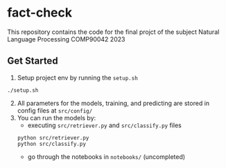 # fact-check 
This repository contains the code for the final projct of the subject Natural Language Processing COMP90042 2023

## Get Started
1. Setup project env by running the `setup.sh`
```
./setup.sh
```
2. All parameters for the models, training, and predicting are stored in config files at `src/config/`
3. You can run the models by:
    - executing `src/retriever.py` and `src/classify.py` files
    ```
    python src/retriever.py
    python src/classify.py
    ```
    - go through the notebooks in `notebooks/` (uncompleted)